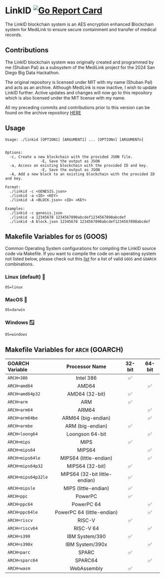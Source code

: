 # LinkID [![Go Report Card](https://goreportcard.com/badge/github.com/shuban-789/LinkID)](https://goreportcard.com/report/github.com/shuban-789/LinkID)

The LinkID blockchain system is an AES encryption enhanced Blockchain system for MediLink to ensure secure containment and transfer of medical records.

## Contributions

The LinkID blockchain system was originally created and programmed by me (Shuban Pal) as a subsystem of the MediLink project for the 2024 San Diego Big Data Hackathon. 

The original repository is licensed under MIT with my name (Shuban Pal) and acts as an archive. Although MediLink is now inactive, I wish to update LinkID further. Active updates and changes will now go to this repository which is also licensed under the MIT license with my name. 

All my preceding commits and contributions prior to this version can be found on the archive repository [HERE](https://github.com/TEAM-GOJO/LinkID)

## Usage

```
Usage: ./linkid [OPTION1] [ARGUMENT1] ... [OPTIONn] [ARGUMENTn]


Options:
  -c, Create a new blockchain with the provided JSON file.
                -E, Save the output as JSON
  -a, Access an existing blockchain with the provided ID and key.
                -E, Save the output as JSON
  -A, Add a new block to an existing blockchain with the provided ID and key.

Format:
  ./linkid -c <GENESIS.json>
  ./linkid -a <ID> <KEY>
  ./linkid -A <BLOCK.json> <ID> <KEY>

Examples:
  ./linkid -c genesis.json
  ./linkid -a 12345678 1234567890abcdef1234567890abcdef
  ./linkid -A block.json 12345678 1234567890abcdef1234567890abcdef
```

## Makefile Variables for `OS` (GOOS)

Common Operating System configurations for compiling the LinkID source code via Makefile. If you want to compile the code on an operating system not listed below, please check out this [list](https://pkg.go.dev/internal/platform) for a list of valid `GOOS` and `GOARCH` combinations.

### Linux (default) 🐧
```
OS=linux
```

### MacOS 🍎
```
OS=darwin
```

### Windows 🪟
```
OS=windows
```

## Makefile Variables for `ARCH` (GOARCH)

| GOARCH Variable       | Processor Name   | 32-bit    | 64-bit    |
| :-------------------- | :--------------: | :-------: | :-------: |
| `ARCH=386`            | Intel 386        | ✅        |           |
| `ARCH=amd64`          | AMD64            |           | ✅        |
| `ARCH=amd64p32`       | AMD64 (32-bit)   | ✅        |           |
| `ARCH=arm`            | ARM              | ✅        |           |
| `ARCH=arm64`          | ARM64            |           | ✅        |
| `ARCH=arm64be`        | ARM64 (big-endian)|          | ✅        |
| `ARCH=armbe`          | ARM (big-endian) | ✅        |           |
| `ARCH=loong64`        | Loongson 64-bit  |           | ✅        |
| `ARCH=mips`           | MIPS             | ✅        |           |
| `ARCH=mips64`         | MIPS64           |           | ✅        |
| `ARCH=mips64le`       | MIPS64 (little-endian) |    | ✅        |
| `ARCH=mips64p32`      | MIPS64 (32-bit)  | ✅        |           |
| `ARCH=mips64p32le`    | MIPS64 (32-bit little-endian)| ✅      |   |
| `ARCH=mipsle`         | MIPS (little-endian)| ✅      |          |
| `ARCH=ppc`            | PowerPC          | ✅        |           |
| `ARCH=ppc64`          | PowerPC 64       |           | ✅        |
| `ARCH=ppc64le`        | PowerPC 64 (little-endian) | | ✅        |
| `ARCH=riscv`          | RISC-V           | ✅        |           |
| `ARCH=riscv64`        | RISC-V 64        |           | ✅        |
| `ARCH=s390`           | IBM System/390   | ✅        |           |
| `ARCH=s390x`          | IBM System/390x  |           | ✅        |
| `ARCH=parc`           | SPARC            | ✅        |           |
| `ARCH=sparc64`        | SPARC64          |           | ✅        |
| `ARCH=wasm`           | WebAssembly      | ✅        |           |

